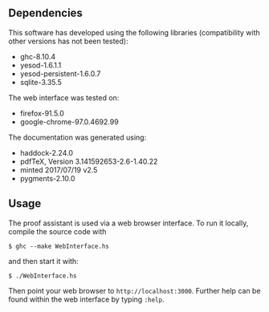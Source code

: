 ## Dependencies
This software has developed using the following libraries (compatibility with other versions has not been tested):

* ghc-8.10.4
* yesod-1.6.1.1
* yesod-persistent-1.6.0.7
* sqlite-3.35.5

The web interface was tested on:

* firefox-91.5.0
* google-chrome-97.0.4692.99

The documentation was generated using:

* haddock-2.24.0
* pdfTeX, Version 3.141592653-2.6-1.40.22
* minted 2017/07/19 v2.5
* pygments-2.10.0

## Usage
The proof assistant is used via a web browser interface. To run it locally, compile the source code with
```shell
$ ghc --make WebInterface.hs
```
and then start it with:
```shell
$ ./WebInterface.hs
```

Then point your web browser to `http://localhost:3000`. Further help can be found within the web interface by typing `:help`.